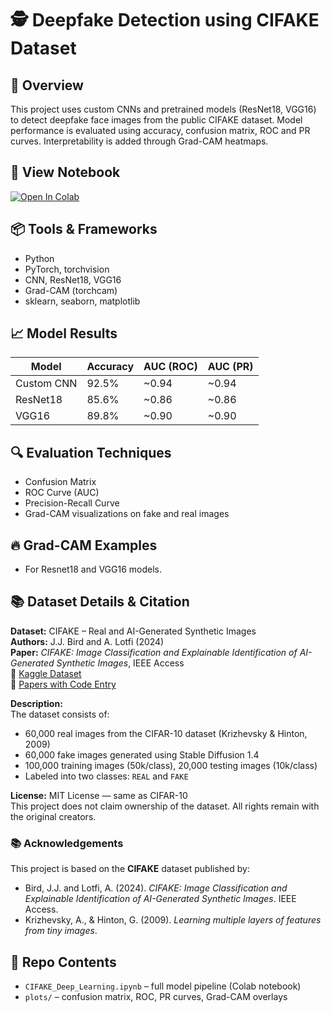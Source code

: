 # 🕵️ Deepfake Detection using CIFAKE Dataset

## 🧠 Overview
This project uses custom CNNs and pretrained models (ResNet18, VGG16) to detect deepfake face images from the public CIFAKE dataset. Model performance is evaluated using accuracy, confusion matrix, ROC and PR curves. Interpretability is added through Grad-CAM heatmaps.

## 🧪 View Notebook

[![Open In Colab](https://colab.research.google.com/assets/colab-badge.svg)](https://colab.research.google.com/github/Sooraj-z/deepfake-detection-cifake/blob/main/CIFAKE_Deep_Learning.ipynb)

## 📦 Tools & Frameworks
- Python
- PyTorch, torchvision
- CNN, ResNet18, VGG16
- Grad-CAM (torchcam)
- sklearn, seaborn, matplotlib

## 📈 Model Results

| Model     | Accuracy | AUC (ROC) | AUC (PR) |
|-----------|----------|-----------|----------|
| Custom CNN | 92.5%   | ~0.94     | ~0.94    |
| ResNet18   | 85.6%   | ~0.86     | ~0.86    |
| VGG16      | 89.8%   | ~0.90     | ~0.90    |

## 🔍 Evaluation Techniques
- Confusion Matrix  
- ROC Curve (AUC)  
- Precision-Recall Curve  
- Grad-CAM visualizations on fake and real images  

## 🔥 Grad-CAM Examples
- For Resnet18 and VGG16 models.

## 📚 Dataset Details & Citation

**Dataset:** CIFAKE – Real and AI-Generated Synthetic Images  
**Authors:** J.J. Bird and A. Lotfi (2024)  
**Paper:** *CIFAKE: Image Classification and Explainable Identification of AI-Generated Synthetic Images*, IEEE Access  
🔗 [Kaggle Dataset](https://www.kaggle.com/datasets/birdy654/cifake-real-and-ai-generated-synthetic-images)  
🔗 [Papers with Code Entry](https://paperswithcode.com/dataset/cifake-real-and-ai-generated-synthetic-images)

**Description:**  
The dataset consists of:
- 60,000 real images from the CIFAR-10 dataset (Krizhevsky & Hinton, 2009)
- 60,000 fake images generated using Stable Diffusion 1.4
- 100,000 training images (50k/class), 20,000 testing images (10k/class)
- Labeled into two classes: `REAL` and `FAKE`

**License:** MIT License — same as CIFAR-10  
This project does not claim ownership of the dataset. All rights remain with the original creators.

### 📚 Acknowledgements

This project is based on the **CIFAKE** dataset published by:

- Bird, J.J. and Lotfi, A. (2024). *CIFAKE: Image Classification and Explainable Identification of AI-Generated Synthetic Images*. IEEE Access.
- Krizhevsky, A., & Hinton, G. (2009). *Learning multiple layers of features from tiny images*.

## 📁 Repo Contents
- `CIFAKE_Deep_Learning.ipynb` – full model pipeline (Colab notebook)
- `plots/` – confusion matrix, ROC, PR curves, Grad-CAM overlays
